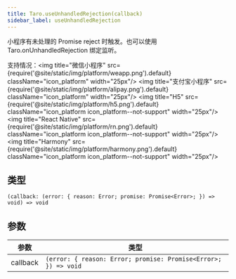 ```yaml
---
title: Taro.useUnhandledRejection(callback)
sidebar_label: useUnhandledRejection
---
```


小程序有未处理的 Promise reject 时触发。也可以使用 Taro.onUnhandledRejection 绑定监听。

支持情况：<img title="微信小程序" src={require('@site/static/img/platform/weapp.png').default} className="icon_platform" width="25px"/> <img title="支付宝小程序" src={require('@site/static/img/platform/alipay.png').default} className="icon_platform" width="25px"/> <img title="H5" src={require('@site/static/img/platform/h5.png').default} className="icon_platform icon_platform--not-support" width="25px"/> <img title="React Native" src={require('@site/static/img/platform/rn.png').default} className="icon_platform icon_platform--not-support" width="25px"/> <img title="Harmony" src={require('@site/static/img/platform/harmony.png').default} className="icon_platform icon_platform--not-support" width="25px"/>

## 类型

```tsx
(callback: (error: { reason: Error; promise: Promise<Error>; }) => void) => void
```

## 参数

| 参数 | 类型 |
| --- | --- |
| callback | `(error: { reason: Error; promise: Promise<Error>; }) => void` |
